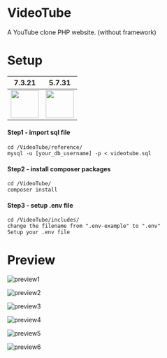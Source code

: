 # VideoTube
A YouTube clone PHP website. (without framework)

# Setup
| 7.3.21 | 5.7.31
|:---:|:---:|
<img src="reference/php_icon.png" width="64"/> | <img src="reference/mysql_icon.png" width="64"/>

#### Step1 - import sql file
```
cd /VideoTube/reference/
mysql -u [your_db_username] -p < videotube.sql
```

#### Step2 - install composer packages
```
cd /VideoTube/
composer install
```

#### Step3 - setup .env file
```
cd /VideoTube/includes/
change the filename from ".env-example" to ".env"
Setup your .env file
```

# Preview
  
![preview1](reference/preview/VideoTube-1.jpg)

![preview2](reference/preview/VideoTube-2.jpg)

![preview3](reference/preview/VideoTube-3.jpg)

![preview4](reference/preview/VideoTube-4.jpg)

![preview5](reference/preview/VideoTube-5.jpg)

![preview6](reference/preview/VideoTube-6.jpg)
